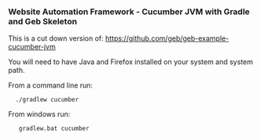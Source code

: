 <h3>Website Automation Framework - Cucumber JVM with Gradle and Geb Skeleton</h3>

This is a cut down version of: https://github.com/geb/geb-example-cucumber-jvm

You will need to have Java and Firefox installed on your system and system path.

From a command line run:
```
  ./gradlew cucumber
```
From windows run:
```
   gradlew.bat cucumber
```
